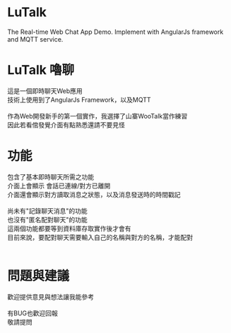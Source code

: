 # LuTalk
The Real-time Web Chat App Demo. Implement with AngularJs framework and MQTT service.

# LuTalk 嚕聊
這是一個即時聊天Web應用 <br>
技術上使用到了AngularJs Framework，以及MQTT<br>
<br>
作為Web開發新手的第一個實作，我選擇了山寨WooTalk當作練習<br>
因此若看倌發覺介面有點熟悉還請不要見怪<br>

# 功能
包含了基本即時聊天所需之功能<br>
介面上會顯示 會話已連線/對方已離開<br>
介面還會顯示對方讀取消息之狀態，以及消息發送時的時間戳記<br>
<br>
尚未有"記錄聊天消息"的功能<br>
也沒有"匿名配對聊天"的功能<br>
這兩個功能都要等到資料庫存取實作後才會有<br>
目前來說，要配對聊天需要輸入自己的名稱與對方的名稱，才能配對<br>
<br>
# 問題與建議
歡迎提供意見與想法讓我能參考<br><br>
有BUG也歡迎回報<br>
敬請提問<br>
<br>
